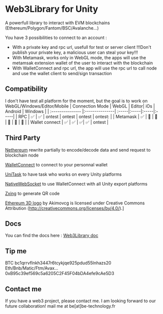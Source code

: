 # Web3Library for Unity
A powerfull library to interact with EVM blockchains (Ethereum/Polygon/Fantom/BSC/Avalanche...)

You have 3 possibilities to connect to an account :
* With a private key and rpc url, usefull for test or server client !!!Don't publish your private key, a malicious user can steal your key!!!
* With Metamask, works only in WebGL mode, the apps will use the metamsak extension wallet of the user to interact with the blockchain
* With WalletConnect and rpc url, the app will use the rpc url to call node and use the wallet client to send/sign transaction

## Compatibility
I don't have test all platform for the moment,  but the goal is to work on WebGL/Windows/Editor/Mobile
| Connection Mode  | WebGL          | Editor| iOs | Android | Windows |
| :--------------- |:---------------| :-----|:-----|:-----|:-----|
| RPC  |   :white_check_mark:     |  :white_check_mark: | ontest | ontest | ontest |  ontest: |
| Metamask  | :white_check_mark: |  :no_entry_sign: | :no_entry_sign: | :no_entry_sign: | :no_entry_sign: |  :no_entry_sign: |
| Wallet connect  | :white_check_mark: | :white_check_mark: | :white_check_mark:| :white_check_mark: |  ontest |

## Third Party
[Nethereum](https://nethereum.com/) rewrite partially to encode/decode data and send request to blockchain node

[WalletConnect](https://github.com/WalletConnect/WalletConnectSharp) to connect to your personnal wallet

[UniTask](https://github.com/Cysharp/UniTask) to have task who works on every Unity platforms

[NativeWebSocket](https://github.com/endel/NativeWebSocket) to use WalletConnect with all Unity export platforms

[Zxing](https://github.com/micjahn/ZXing.Net) to generate QR code

[Ethereum 3D logo](https://skfb.ly/6YZBX) by Akimovcg is licensed under Creative Commons Attribution (http://creativecommons.org/licenses/by/4.0/).]

## Docs
You can find the docs here : [Web3Library doc](https://be-technology.gitbook.io/web3library-for-unity/)

## Tip me
BTC bc1qrrvflnkh3447r6tcykjqe925pdud55lnhazs20
Eth/Bnb/Matic/Ftm/Avax... 0xB95c39ef569c5a6205C2F45F04bDA4efe9cAe5D3

## Contact me
If you have a web3 project, please contact me. I am looking forward to our future collaboration! mail me at be[at]be-technology.fr